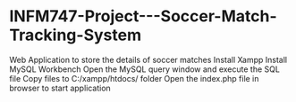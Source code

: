 # INFM747-Project---Soccer-Match-Tracking-System
Web Application to store the details of soccer matches
Install Xampp
Install MySQL Workbench
Open the  MySQL query window and execute the SQL file
Copy files to C:/xampp/htdocs/ folder
Open the index.php file in browser to start application
